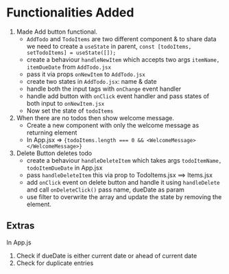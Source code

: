 # Functionalities Added

1. Made Add button functional.
    - `AddTodo` and `TodoItems` are two different component & to share data we need to create a `useState` in parent, `const [todoItems, setTodoItems] = useState([]);`
    - create a behaviour `handleNewItem` which accepts two args `itemName, itemDueDate` from `AddTodo.jsx`
    - pass it via props `onNewItem` to `AddTodo.jsx`
    - create two states in `AddTodo.jsx`: name & date 
    - handle both the input tags with `onChange` event handler
    - handle add button with `onClick` event handler and pass states of both input to `onNewItem.jsx`
    - Now set the state of `todoItems`
2. When there are no todos then show welcome message.
    - Create a new component with only the welcome message as returning element
    - In App.jsx => `{todoItems.length === 0 && <WelcomeMessage></WelcomeMessage>}`
3. Delete Button deletes todo
    - create a behaviour `handleDeleteItem` which takes args `todoItemName, todoItemDueDate` in App.jsx
    - pass `handleDeleteItem` this via prop to TodoItems.jsx ==> Items.jsx
    - add `onClick` event on delete button and handle it using `handleDelete` and call `onDeleteClick()` pass name, dueDate as param
    - use filter to overwrite the array and update the state by removing the element.

## Extras

In App.js

  1. Check if dueDate is either current date or ahead of current date
  2. Check for duplicate entries
